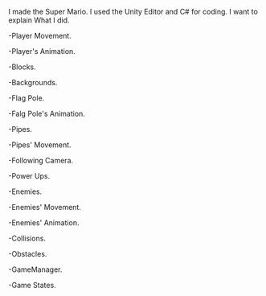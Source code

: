 I made the Super Mario. I used the Unity Editor and C# for coding. I want to explain What I did.

-Player Movement.

-Player's Animation.

-Blocks.

-Backgrounds.

-Flag Pole.

-Falg Pole's Animation.

-Pipes.

-Pipes' Movement.

-Following Camera.

-Power Ups.

-Enemies.

-Enemies' Movement.

-Enemies' Animation.

-Collisions.

-Obstacles.

-GameManager.

-Game States.

